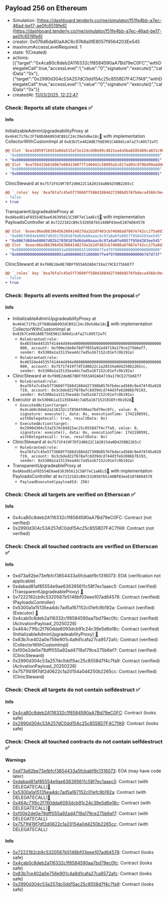 ## Payload 256 on Ethereum

- Simulation: [https://dashboard.tenderly.co/me/simulator/f51fe4bb-a7ec-46ad-be17-ae0fc6519fe6](https://dashboard.tenderly.co/me/simulator/f51fe4bb-a7ec-46ad-be17-ae0fc6519fe6)
- creator: 0x076d6da60aAAC6c97A8a0fE8057f9564203Ee545
- maximumAccessLevelRequired: 1
- state: 1(Created)
- actions: [{"target":"0x4caB0c8deb2A116332c1f8584590aA7Bd79eC0FC","withDelegateCall":true,"accessLevel":1,"value":"0","signature":"execute()","callData":"0x"},{"target":"0x2990d304c53A257dC0dd15Ac25c8558D7F4C7fA9","withDelegateCall":true,"accessLevel":1,"value":"0","signature":"execute()","callData":"0x"}]
- createdAt: [11/03/2025, 12:22:47](https://etherscan.io/tx/0x6515c233ec04a12d3c4afddd62c6f3d4fd9cf1ebb86abaf515ab73c9bdf948d3)

### Check: Reports all state changes :white_check_mark:

#### Info


InitializableAdminUpgradeabilityProxy at `0x464C71f6c2F760DdA6093dCB91C24c39e5d6e18c`[:ghost:](https://github.com/bgd-labs/aave-address-book "AaveV2Ethereum.COLLECTOR, AaveV2EthereumAMM.COLLECTOR, AaveV2EthereumArc.COLLECTOR, AaveV3Ethereum.COLLECTOR, AaveV3EthereumEtherFi.COLLECTOR, AaveV3EthereumLido.COLLECTOR") with implementation CollectorWithCustomImpl at `0x83b7Ce402A0E756E901C4A9d1cAfa27cA9572afC`
```diff
@@ Slot `0xa1d459f16433a0da515af2e124cdd8e89c4821ea4a5ba8285469ca031c904f38` @@
- "0x0000000000000000000000000000000000000000000000000000000000000000"
+ "0x0000000000000000000000000000000000000000000000000000000000000001"
@@ Slot `0xa75b432b016067e084136077f140442c58895a5c017ad03c979bd99addde0aad` @@
- "0x0000000000000000000000000000000000000000000000000000000000000000"
+ "0x0000000000000000000000000000000000000000000000000000000000000001"
```

ClinicSteward at `0x7571F419F7Df2d0622C1A20154a0D4250B2265cC`
```diff
@@ `_roles` key `0xa76fa7c45e5f73660ff588d1884d27398b8576fbdeca4568c9e474f45a928f19.hasRole.0x3cbded22f878afc8d39dcd744d3fe62086b76193` @@
- false
+ true
```

TransparentUpgradeableProxy at `0xdAbad81aF85554E9ae636395611C58F7eC1aAEc5`[:ghost:](https://github.com/bgd-labs/aave-address-book "GovernanceV3Ethereum.PAYLOADS_CONTROLLER") with implementation PayloadsController at `0x7222182cB9c5320587b5148BF03eeE107AD64578`
```diff
@@ Slot `0xeec86ed86396456308414027da1b2df403cb74680a87867e742cc275a8d16ed8` @@
- "0x0067d684e60067d02b170201076d6da60aaac6c97a8a0fe8057f9564203ee545"
+ "0x0067d684e60067d02b170301076d6da60aaac6c97a8a0fe8057f9564203ee545"
@@ Slot `0xeec86ed86396456308414027da1b2df403cb74680a87867e742cc275a8d16ed9` @@
- "0x000000000000000000093a8000000151800067fe4f9700000000000000000000"
+ "0x000000000000000000093a8000000151800067fe4f9700000000000067d7d73f"
```

ClinicSteward at `0xf00E2de0E78DFf055A92AD4719a179CE275b6Ef7`
```diff
@@ `_roles` key `0xa76fa7c45e5f73660ff588d1884d27398b8576fbdeca4568c9e474f45a928f19.hasRole.0x3cbded22f878afc8d39dcd744d3fe62086b76193` @@
- false
+ true
```


### Check: Reports all events emitted from the proposal :white_check_mark:

#### Info

- InitializableAdminUpgradeabilityProxy at `0x464C71f6c2F760DdA6093dCB91C24c39e5d6e18c`[:ghost:](https://github.com/bgd-labs/aave-address-book "AaveV2Ethereum.COLLECTOR, AaveV2EthereumAMM.COLLECTOR, AaveV2EthereumArc.COLLECTOR, AaveV3Ethereum.COLLECTOR, AaveV3EthereumEtherFi.COLLECTOR, AaveV3EthereumLido.COLLECTOR") with implementation CollectorWithCustomImpl at `0x83b7Ce402A0E756E901C4A9d1cAfa27cA9572afC`
  - `RoleGranted(role: 0x46554e44535f41444d494e000000000000000000000000000000000000000000, account: 0xf00e2de0e78dff055a92ad4719a179ce275b6ef7, sender: 0x5300a1a15135ea4dc7ad5a167152c01efc9b192a)`
  - `RoleGranted(role: 0x46554e44535f41444d494e000000000000000000000000000000000000000000, account: 0x7571f419f7df2d0622c1a20154a0d4250b2265cc, sender: 0x5300a1a15135ea4dc7ad5a167152c01efc9b192a)`
- ClinicSteward at `0xf00E2de0E78DFf055A92AD4719a179CE275b6Ef7`
  - `RoleGranted(role: 0xa76fa7c45e5f73660ff588d1884d27398b8576fbdeca4568c9e474f45a928f19, account: 0x3cbded22f878afc8d39dcd744d3fe62086b76193, sender: 0x5300a1a15135ea4dc7ad5a167152c01efc9b192a)`
- Executor at `0x5300A1a15135EA4dc7aD5a167152C01EFc9b192A`[:ghost:](https://github.com/bgd-labs/aave-address-book "AaveV2Ethereum.POOL_ADMIN, AaveV2EthereumAMM.POOL_ADMIN, AaveV3Ethereum.ACL_ADMIN, AaveV3EthereumEtherFi.ACL_ADMIN, AaveV3EthereumLido.ACL_ADMIN, GovernanceV3Ethereum.EXECUTOR_LVL_1")
  - `ExecutedAction(target: 0x4cab0c8deb2a116332c1f8584590aa7bd79ec0fc, value: 0, signature: execute(), data: 0x, executionTime: 1742198591, withDelegatecall: true, resultData: 0x)`
  - `ExecutedAction(target: 0x2990d304c53a257dc0dd15ac25c8558d7f4c7fa9, value: 0, signature: execute(), data: 0x, executionTime: 1742198591, withDelegatecall: true, resultData: 0x)`
- ClinicSteward at `0x7571F419F7Df2d0622C1A20154a0D4250B2265cC`
  - `RoleGranted(role: 0xa76fa7c45e5f73660ff588d1884d27398b8576fbdeca4568c9e474f45a928f19, account: 0x3cbded22f878afc8d39dcd744d3fe62086b76193, sender: 0x5300a1a15135ea4dc7ad5a167152c01efc9b192a)`
- TransparentUpgradeableProxy at `0xdAbad81aF85554E9ae636395611C58F7eC1aAEc5`[:ghost:](https://github.com/bgd-labs/aave-address-book "GovernanceV3Ethereum.PAYLOADS_CONTROLLER") with implementation PayloadsController at `0x7222182cB9c5320587b5148BF03eeE107AD64578`
  - `PayloadExecuted(payloadId: 256)`

### Check: Check all targets are verified on Etherscan :white_check_mark:

#### Info

- 0x4caB0c8deb2A116332c1f8584590aA7Bd79eC0FC: Contract (not verified) 
- 0x2990d304c53A257dC0dd15Ac25c8558D7F4C7fA9: Contract (not verified) 

### Check: Check all touched contracts are verified on Etherscan :white_check_mark:

#### Info

- 0xd73a92be73efbfcf3854433a5fcbabf9c1316073: EOA (verification not applicable)
- 0xdabad81af85554e9ae636395611c58f7ec1aaec5: Contract (verified) (TransparentUpgradeableProxy) [:ghost:](https://github.com/bgd-labs/aave-address-book "GovernanceV3Ethereum.PAYLOADS_CONTROLLER")
- 0x7222182cb9c5320587b5148bf03eee107ad64578: Contract (verified) (PayloadsController) 
- 0x5300a1a15135ea4dc7ad5a167152c01efc9b192a: Contract (verified) (Executor) [:ghost:](https://github.com/bgd-labs/aave-address-book "AaveV2Ethereum.POOL_ADMIN, AaveV2EthereumAMM.POOL_ADMIN, AaveV3Ethereum.ACL_ADMIN, AaveV3EthereumEtherFi.ACL_ADMIN, AaveV3EthereumLido.ACL_ADMIN, GovernanceV3Ethereum.EXECUTOR_LVL_1")
- 0x4cab0c8deb2a116332c1f8584590aa7bd79ec0fc: Contract (verified) (ActivationPayload_20250228) 
- 0x464c71f6c2f760dda6093dcb91c24c39e5d6e18c: Contract (verified) (InitializableAdminUpgradeabilityProxy) [:ghost:](https://github.com/bgd-labs/aave-address-book "AaveV2Ethereum.COLLECTOR, AaveV2EthereumAMM.COLLECTOR, AaveV2EthereumArc.COLLECTOR, AaveV3Ethereum.COLLECTOR, AaveV3EthereumEtherFi.COLLECTOR, AaveV3EthereumLido.COLLECTOR")
- 0x83b7ce402a0e756e901c4a9d1cafa27ca9572afc: Contract (verified) (CollectorWithCustomImpl) 
- 0xf00e2de0e78dff055a92ad4719a179ce275b6ef7: Contract (verified) (ClinicSteward) 
- 0x2990d304c53a257dc0dd15ac25c8558d7f4c7fa9: Contract (verified) (ActivationPayload_20250228) 
- 0x7571f419f7df2d0622c1a20154a0d4250b2265cc: Contract (verified) (ClinicSteward) 

### Check: Check all targets do not contain selfdestruct :white_check_mark:

#### Info

- [0x4caB0c8deb2A116332c1f8584590aA7Bd79eC0FC](https://etherscan.io/address/0x4caB0c8deb2A116332c1f8584590aA7Bd79eC0FC): Contract (looks safe)
- [0x2990d304c53A257dC0dd15Ac25c8558D7F4C7fA9](https://etherscan.io/address/0x2990d304c53A257dC0dd15Ac25c8558D7F4C7fA9): Contract (looks safe)

### Check: Check all touched contracts do not contain selfdestruct :white_check_mark:

#### Warnings

- [0xd73a92be73efbfcf3854433a5fcbabf9c1316073](https://etherscan.io/address/0xd73a92be73efbfcf3854433a5fcbabf9c1316073): EOA (may have code later)
- [0xdabad81af85554e9ae636395611c58f7ec1aaec5](https://etherscan.io/address/0xdabad81af85554e9ae636395611c58f7ec1aaec5): Contract (with DELEGATECALL)[:ghost:](https://github.com/bgd-labs/aave-address-book "GovernanceV3Ethereum.PAYLOADS_CONTROLLER")
- [0x5300a1a15135ea4dc7ad5a167152c01efc9b192a](https://etherscan.io/address/0x5300a1a15135ea4dc7ad5a167152c01efc9b192a): Contract (with DELEGATECALL)[:ghost:](https://github.com/bgd-labs/aave-address-book "AaveV2Ethereum.POOL_ADMIN, AaveV2EthereumAMM.POOL_ADMIN, AaveV3Ethereum.ACL_ADMIN, AaveV3EthereumEtherFi.ACL_ADMIN, AaveV3EthereumLido.ACL_ADMIN, GovernanceV3Ethereum.EXECUTOR_LVL_1")
- [0x464c71f6c2f760dda6093dcb91c24c39e5d6e18c](https://etherscan.io/address/0x464c71f6c2f760dda6093dcb91c24c39e5d6e18c): Contract (with DELEGATECALL)[:ghost:](https://github.com/bgd-labs/aave-address-book "AaveV2Ethereum.COLLECTOR, AaveV2EthereumAMM.COLLECTOR, AaveV2EthereumArc.COLLECTOR, AaveV3Ethereum.COLLECTOR, AaveV3EthereumEtherFi.COLLECTOR, AaveV3EthereumLido.COLLECTOR")
- [0xf00e2de0e78dff055a92ad4719a179ce275b6ef7](https://etherscan.io/address/0xf00e2de0e78dff055a92ad4719a179ce275b6ef7): Contract (with DELEGATECALL)
- [0x7571f419f7df2d0622c1a20154a0d4250b2265cc](https://etherscan.io/address/0x7571f419f7df2d0622c1a20154a0d4250b2265cc): Contract (with DELEGATECALL)

#### Info

- [0x7222182cb9c5320587b5148bf03eee107ad64578](https://etherscan.io/address/0x7222182cb9c5320587b5148bf03eee107ad64578): Contract (looks safe)
- [0x4cab0c8deb2a116332c1f8584590aa7bd79ec0fc](https://etherscan.io/address/0x4cab0c8deb2a116332c1f8584590aa7bd79ec0fc): Contract (looks safe)
- [0x83b7ce402a0e756e901c4a9d1cafa27ca9572afc](https://etherscan.io/address/0x83b7ce402a0e756e901c4a9d1cafa27ca9572afc): Contract (looks safe)
- [0x2990d304c53a257dc0dd15ac25c8558d7f4c7fa9](https://etherscan.io/address/0x2990d304c53a257dc0dd15ac25c8558d7f4c7fa9): Contract (looks safe)

